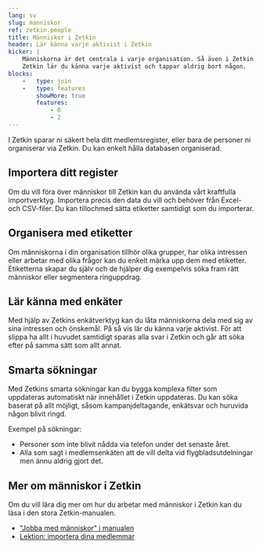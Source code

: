```yaml
---
lang: sv
slug: manniskor
ref: zetkin.people
title: Människor i Zetkin
header: Lär känna varje aktivist i Zetkin
kicker: |
    Människorna är det centrala i varje organisation. Så även i Zetkin. Med
    Zetkin lär du känna varje aktivist och tappar aldrig bort någon.
blocks:
    -   type: join
    -   type: features
        showMore: true
        features:
            - 0
            - 2
---
```


I Zetkin sparar ni säkert hela ditt medlemsregister, eller bara de personer
ni organiserar via Zetkin. Du kan enkelt hålla databasen organiserad.

## Importera ditt register
Om du vill föra över människor till Zetkin kan du använda vårt kraftfulla
importverktyg. Importera precis den data du vill och behöver från Excel-
och CSV-filer. Du kan tillochmed sätta etiketter samtidigt som du importerar.

## Organisera med etiketter
Om människorna i din organisation tillhör olika grupper, har olika intressen
eller arbetar med olika frågor kan du enkelt märka upp dem med etiketter.
Etiketterna skapar du själv och de hjälper dig exempelvis söka fram rätt
människor eller segmentera ringuppdrag.

## Lär känna med enkäter
Med hjälp av Zetkins enkätverktyg kan du låta människorna dela med sig av
sina intressen och önskemål. På så vis lär du känna varje aktivist. För att
slippa ha allt i huvudet samtidigt sparas alla svar i Zetkin och går att söka
efter på samma sätt som allt annat.

## Smarta sökningar
Med Zetkins smarta sökningar kan du bygga komplexa filter som uppdateras
automatiskt när innehållet i Zetkin uppdateras. Du kan söka baserat på allt
möjligt, såsom kampanjdeltagande, enkätsvar och huruvida någon blivit ringd.

Exempel på sökningar:
* Personer som inte blivit nådda via telefon under det senaste året.
* Alla som sagt i medlemsenkäten att de vill delta vid flygbladsutdelningar
  men ännu aldrig gjort det.

## Mer om människor i Zetkin
Om du vill lära dig mer om hur du arbetar med människor i Zetkin kan du
läsa i den stora Zetkin-manualen.

* ["Jobba med människor" i manualen](http://manual.zetkin.org/sv/for-funktionarer/manniskor)
* [Lektion: importera dina medlemmar](http://manual.zetkin.org/sv/for-funktionarer/lektioner/importera-dina-medlemmar)
